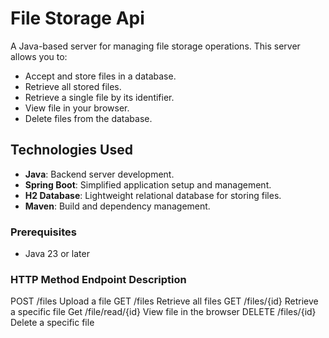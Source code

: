 # File Storage Api

A Java-based server for managing file storage operations. This server allows you to:
- Accept and store files in a database.
- Retrieve all stored files.
- Retrieve a single file by its identifier.
- View file in your browser.
- Delete files from the database.

## Technologies Used

- **Java**: Backend server development.
- **Spring Boot**: Simplified application setup and management.
- **H2 Database**: Lightweight relational database for storing files.
- **Maven**: Build and dependency management.


### Prerequisites
- Java 23 or later



### HTTP Method	Endpoint	        Description
POST	        /files	            Upload a file
GET	            /files	            Retrieve all files
GET	            /files/{id}	        Retrieve a specific file
Get             /file/read/{id}     View file in the browser
DELETE	        /files/{id}	        Delete a specific file